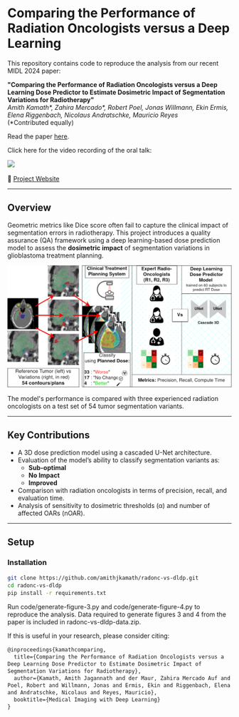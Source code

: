 # Comparing the Performance of Radiation Oncologists versus a Deep Learning

This repository contains code to reproduce the analysis from our recent MIDL 2024 paper:

**"Comparing the Performance of Radiation Oncologists versus a Deep Learning Dose Predictor to Estimate Dosimetric Impact of Segmentation Variations for Radiotherapy"**  
*Amith Kamath\*, Zahira Mercado\*, Robert Poel, Jonas Willmann, Ekin Ermis, Elena Riggenbach, Nicolaus Andratschke, Mauricio Reyes*  
(\*Contributed equally)

Read the paper [here](https://openreview.net/pdf/5f8cbcc7c1bba1e30813f02448e4d7c8be57c3b2.pdf).  

Click here for the video recording of the oral talk:

[<img src="https://i.ytimg.com/vi/Co9yUIAw6H0/maxresdefault.jpg" width="50%">](https://youtu.be/Co9yUIAw6H0?t=3587 "Comparing the Performance of Radiation Oncologists versus a Deep Learning Dose Predictor")

🔗 [Project Website](https://amithjkamath.github.io/projects/2024-midl-radonc-vs-dldp/)

---

## Overview

Geometric metrics like Dice score often fail to capture the clinical impact of segmentation errors in radiotherapy. This project introduces a quality assurance (QA) framework using a deep learning-based dose prediction model to assess the **dosimetric impact** of segmentation variations in glioblastoma treatment planning.

![figure-one.png](images/figure-one.png)

The model's performance is compared with three experienced radiation oncologists on a test set of 54 tumor segmentation variants.

---

## Key Contributions

- A 3D dose prediction model using a cascaded U-Net architecture.
- Evaluation of the model’s ability to classify segmentation variants as:
  - **Sub-optimal**
  - **No Impact**
  - **Improved**
- Comparison with radiation oncologists in terms of precision, recall, and evaluation time.
- Analysis of sensitivity to dosimetric thresholds (α) and number of affected OARs (nOAR).

---

## Setup

### Installation

```bash
git clone https://github.com/amithjkamath/radonc-vs-dldp.git
cd radonc-vs-dldp
pip install -r requirements.txt
```

Run code/generate-figure-3.py and code/generate-figure-4.py to reproduce the analysis. Data required to generate figures 3 and 4 from the paper is included in radonc-vs-dldp-data.zip.

If this is useful in your research, please consider citing:

    @inproceedings{kamathcomparing,
      title={Comparing the Performance of Radiation Oncologists versus a Deep Learning Dose Predictor to Estimate Dosimetric Impact of Segmentation Variations for Radiotherapy},
      author={Kamath, Amith Jagannath and der Maur, Zahira Mercado Auf and Poel, Robert and Willmann, Jonas and Ermis, Ekin and Riggenbach, Elena and Andratschke, Nicolaus and Reyes, Mauricio},
      booktitle={Medical Imaging with Deep Learning}
    }
